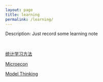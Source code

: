 ```yaml
---
layout: page
title: learning
permalink: /learning/
---
```


Description:
Just record some learning note

<br>


[统计学习方法](/tjxxff)

[Microecon](/microecon)

[Model Thinking](/model-thinking)
